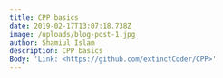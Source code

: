 ```yaml
---
title: CPP basics
date: 2019-02-17T13:07:18.738Z
image: /uploads/blog-post-1.jpg
author: Shamiul Islam
description: CPP basics
Body: 'Link: <https://github.com/extinctCoder/CPP>'
---
```



